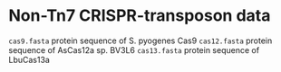 # Non-Tn7 CRISPR-transposon data

`cas9.fasta` protein sequence of S. pyogenes Cas9
`cas12.fasta` protein sequence of AsCas12a sp. BV3L6
`cas13.fasta` protein sequence of LbuCas13a
